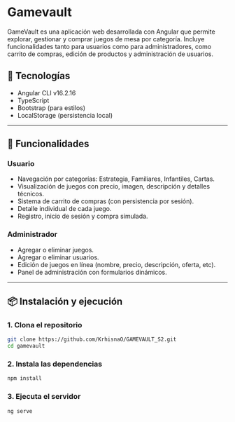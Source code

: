 # Gamevault

GameVault es una aplicación web desarrollada con Angular que permite explorar, gestionar y comprar juegos de mesa por categoría. Incluye funcionalidades tanto para usuarios como para administradores, como carrito de compras, edición de productos y administración de usuarios.

## 🚀 Tecnologías

- Angular CLI v16.2.16
- TypeScript
- Bootstrap (para estilos)
- LocalStorage (persistencia local)

---

## 🧩 Funcionalidades

### Usuario
- Navegación por categorías: Estrategia, Familiares, Infantiles, Cartas.
- Visualización de juegos con precio, imagen, descripción y detalles técnicos.
- Sistema de carrito de compras (con persistencia por sesión).
- Detalle individual de cada juego.
- Registro, inicio de sesión y compra simulada.

### Administrador
- Agregar o eliminar juegos.
- Agregar o eliminar usuarios.
- Edición de juegos en línea (nombre, precio, descripción, oferta, etc).
- Panel de administración con formularios dinámicos.

---

## 📦 Instalación y ejecución

### 1. Clona el repositorio

```bash
git clone https://github.com/KrhisnaO/GAMEVAULT_S2.git
cd gamevault
```

### 2. Instala las dependencias

```bash
npm install
```


### 3. Ejecuta el servidor

```bash
ng serve
